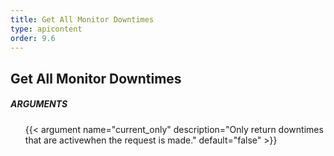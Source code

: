 ```yaml
---
title: Get All Monitor Downtimes
type: apicontent
order: 9.6
---
```


## Get All Monitor Downtimes
##### ARGUMENTS
<ul class="arguments">
    {{< argument name="current_only" description="Only return downtimes that are activewhen the request is made." default="false" >}}
</ul>
